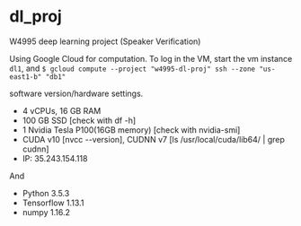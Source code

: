 # dl_proj
W4995 deep learning project (Speaker Verification)


Using Google Cloud for computation.
To log in the VM, start the vm instance `dl1`, and
` $ gcloud compute --project "w4995-dl-proj" ssh --zone "us-east1-b" "db1" `

software version/hardware settings.

- 4 vCPUs, 16 GB RAM
- 100 GB SSD [check with df -h]
- 1 Nvidia Tesla P100(16GB memory)  [check with nvidia-smi]
- CUDA v10 [nvcc --version], CUDNN v7 [ls /usr/local/cuda/lib64/ | grep cudnn]
- IP: 35.243.154.118

And
- Python 3.5.3
- Tensorflow 1.13.1
- numpy 1.16.2
